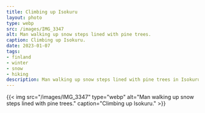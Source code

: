 ```yaml
---
title: Climbing up Isokuru
layout: photo
type: webp
src: /images/IMG_3347
alt: Man walking up snow steps lined with pine trees.
caption: Climbing up Isokuru.
date: 2023-01-07
tags:
- finland
- winter
- snow
- hiking
description: Man walking up snow steps lined with pine trees in Isokuru, Finland.
---
```


{{< img src="/images/IMG_3347" type="webp" alt="Man walking up snow steps lined with pine trees." caption="Climbing up Isokuru." >}}
